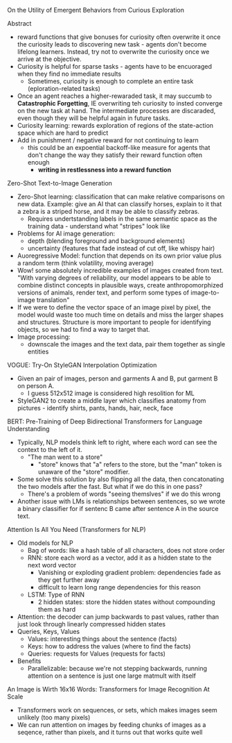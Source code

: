 On the Utility of Emergent Behaviors from Curious Exploration

Abstract
- reward functions that give bonuses for curiosity often overwrite it once the curiosity leads to discovering new task - agents don't become lifelong learners. Instead, try not to overwrite the curiosity once we arrive at the objective. 
- Curiosity is helpful for sparse tasks - agents have to be encuoraged when they find no immediate results
    - Sometimes, curiosity is enough to complete an entire task (eploration-related tasks)
- Once an agent reaches a higher-rewaraded task, it may succumb to __Catastrophic Forgetting__, IE overwriting teh curiosity to  insted converge on the new task at hand. The intermediate processes are discaraded, even though they will be helpful again in future tasks. 
- Curiosity learning: rewards exploration of regions of the state-action space which are hard to predict
- Add in punishment / negative reward for not continuing to learn
    - this could be an expoential backoff-like measure for agents that don't change the way they satisfy their reward function often enough
        - __writing in restlessness into a reward function__ 


Zero-Shot Text-to-Image Generation

- Zero-Shot learning: classification that can make relative comparisons on new data. Example: give an AI that can classify horses, explain to it that a zebra is a striped horse, and it may be able to classify zebras. 
  - Requires undertstanding labels in the same semantic space as the training data - understand what "stripes" look like
- Problems for AI image generation:
  - depth (blending foreground and background elements)
  - uncertainty (features that fade instead of cut off, like whispy hair)
- Auoregressive Model: function that depends on its own prior value plus a random term (think volatility, moving average)
- Wow! some absolutely incredible examples of images created from text. "With varying degrees of reliability, our model appears to be able to combine distinct concepts in plausible ways, create anthropomorphized versions of animals, render text, and perform some types of image-to-image translation"
- If we were to define the vector space of an image pixel by pixel, the model would waste too much time on details and miss the larger shapes and structures. Structure is more important to people for identifying objects, so we had to find a way to target that.
- Image processing:
  - downscale the images and the text data, pair them together as single entities


VOGUE: Try-On StyleGAN Interpolation Optimization

- Given an pair of images, person and garments A and B, put garment B on person A. 
  - I guess 512x512 image is considered high resolition for ML
- StyleGAN2 to create a middle layer which classifies anatomy from pictures - identify shirts, pants, hands, hair, neck, face

BERT: Pre-Training of Deep Bidirectional Transformers for Language Understanding

- Typically, NLP models think left to right, where each word can see the context to the left of it. 
  - "The man went to a store"
    - "store" knows that "a" refers to the store, but the "man" token is unaware of the "store" modifier. 
- Some solve this solution by also flipping all the data, then concatonating the two models after the fast. But what if we do this in one pass?
  - There's a problem of words "seeing themslves" if we do this wrong
- Another issue with LMs is relationships between sentences, so we wrote a binary classifier for if sentenc B came after sentence A in the source text. 
  
Attention Is All You Need
(Transformers for NLP)

- Old models for NLP
  - Bag of words: like a hash table of all characters, does not store order 
  - RNN: store each word as a vector, add it as a hidden state to the next word vector
    - Vanishing or exploding gradient problem: dependencies fade as they get further away
    - difficult to learn long range dependencies for this reason
  - LSTM: Type of RNN
    - 2 hidden states: store the hidden states without compounding them as hard
- Attention: the decoder can jump backwards to past values, rather than just look through linearly compressed hidden states
- Queries, Keys, Values
  - Values: interesting things about the sentence (facts)
  - Keys: how to address the values (where to find the facts)
  - Queries: requests for Values (requests for facts)
- Benefits
  - Parallelizable: because we're not stepping backwards, running attention on a sentence is just one large matmult with itself

An Image is Wirth 16x16 Words: Transformers for Image Recognition At Scale

- Transformers work on sequences, or sets, which makes images seem unlikely (too many pixels)
- We can run attention on images by feeding chunks of images as a seqence, rather than pixels, and it turns out that works quite well